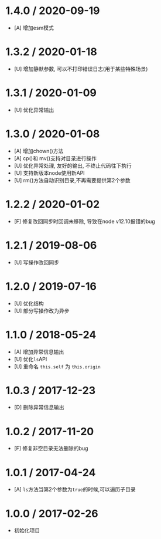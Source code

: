 # 1.4.0 / 2020-09-19
* [A] 增加esm模式

# 1.3.2 / 2020-01-18
* [U] 增加静默参数, 可以不打印错误日志(用于某些特殊场景)


# 1.3.1 / 2020-01-09
* [U] 优化异常输出 


# 1.3.0 / 2020-01-08
* [A] 增加chown()方法 
* [A] cp()和 mv()支持对目录进行操作
* [U] 优化异常处理, 友好的输出, 不终止代码往下执行
* [U] 支持新版本node使用新API
* [U] rm()方法自动识别目录,不再需要提供第2个参数


# 1.2.2 / 2020-01-02
* [F] 修复改回同步时回调未移除, 导致在node v12.10报错的bug 


# 1.2.1 / 2019-08-06
* [U] 写操作改回同步

# 1.2.0 / 2019-07-16
* [U] 优化结构
* [U] 部分写操作改为异步


# 1.1.0 / 2018-05-24
* [A] 增加异常信息输出
* [U] 优化`ls`API
* [U] 重命名 `this.self` 为 `this.origin`



# 1.0.3 / 2017-12-23
* [D] 删除异常信息输出



# 1.0.2 / 2017-11-20
* [F] 修复非空目录无法删除的bug



# 1.0.1 / 2017-04-24
* [A] `ls`方法当第2个参数为`true`的时候,可以遍历子目录


# 1.0.0 / 2017-02-26
* 初始化项目
